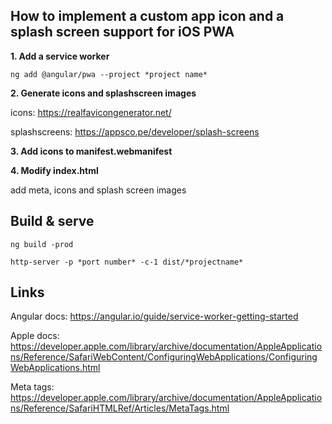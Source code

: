 ## How to implement a custom app icon and a splash screen support for iOS PWA

__1. Add a service worker__

``` ng add @angular/pwa --project *project name* ```


__2. Generate icons and splashscreen images__

icons: https://realfavicongenerator.net/

splashscreens: https://appsco.pe/developer/splash-screens


__3. Add icons to manifest.webmanifest__


__4. Modify index.html__

add meta, icons and splash screen images

## Build & serve
``` ng build -prod ```

``` http-server -p *port number* -c-1 dist/*projectname* ```

## Links
Angular docs: https://angular.io/guide/service-worker-getting-started

Apple docs: https://developer.apple.com/library/archive/documentation/AppleApplications/Reference/SafariWebContent/ConfiguringWebApplications/ConfiguringWebApplications.html

Meta tags: https://developer.apple.com/library/archive/documentation/AppleApplications/Reference/SafariHTMLRef/Articles/MetaTags.html
